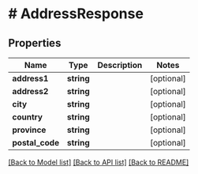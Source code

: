 # # AddressResponse

## Properties

Name | Type | Description | Notes
------------ | ------------- | ------------- | -------------
**address1** | **string** |  | [optional] 
**address2** | **string** |  | [optional] 
**city** | **string** |  | [optional] 
**country** | **string** |  | [optional] 
**province** | **string** |  | [optional] 
**postal_code** | **string** |  | [optional] 

[[Back to Model list]](../../README.md#documentation-for-models) [[Back to API list]](../../README.md#documentation-for-api-endpoints) [[Back to README]](../../README.md)


